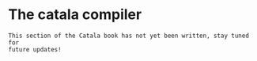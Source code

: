 # The catala compiler

~~~admonish danger title="Work in progress"
This section of the Catala book has not yet been written, stay tuned for
future updates!
~~~
